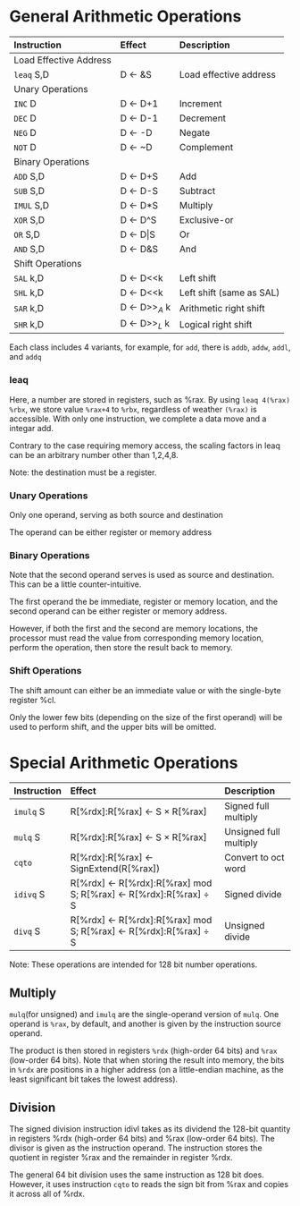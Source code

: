 # General Arithmetic Operations
| Instruction | Effect           | Description            |
| :---------- | :--------------- | :--------------------- |
| Load Effective Address
| `leaq` S,D  | D $\leftarrow$ &S | Load effective address |
| Unary Operations    
| `INC` D     | D $\leftarrow$ D+1 | Increment              |
| `DEC` D     | D $\leftarrow$ D-1 | Decrement              |
| `NEG` D     | D $\leftarrow$ -D | Negate                 |
| `NOT` D     | D $\leftarrow$ ~D | Complement             |
| Binary Operations
| `ADD` S,D   | D $\leftarrow$ D+S | Add                    |
| `SUB` S,D   | D $\leftarrow$ D-S | Subtract               |
| `IMUL` S,D  | D $\leftarrow$ D*S | Multiply               |
| `XOR` S,D   | D $\leftarrow$ D^S | Exclusive-or           |
| `OR` S,D    | D $\leftarrow$ D\|S | Or                     |
| `AND` S,D   | D $\leftarrow$ D&S | And                    |
| Shift Operations
| `SAL` k,D   | D $\leftarrow$ D<<k | Left shift             |
| `SHL` k,D   | D $\leftarrow$ D<<k | Left shift (same as SAL) |
| `SAR` k,D   | D $\leftarrow$ D>>$_A$ k | Arithmetic right shift |
| `SHR` k,D   | D $\leftarrow$ D>>$_L$ k | Logical right shift    |

Each class includes 4 variants, for example, for `add`, there is `addb`, `addw`, `addl`, and
`addq`



### leaq
Here, a number are stored in registers, such as %rax. By using `leaq 4(%rax) %rbx`, we store value `%rax+4` to `%rbx`, regardless of weather `(%rax)` is accessible. With only one instruction, we complete a data move and a integar add.

Contrary to the case requiring memory access, the scaling factors in leaq can be an arbitrary number other than 1,2,4,8.

Note: the destination must be a register.

### Unary Operations  
Only one operand, serving as both source and destination

The operand can be either register or memory address

### Binary Operations
Note that the second operand serves is used as source and destination. This can be a little counter-intuitive.

The first operand the be immediate, register or memory location, and the second operand can be either register or memory address.

However, if both the first and the second are memory locations, the processor must read the value from corresponding memory location, perform the operation, then store the result back to memory.

### Shift Operations
The shift amount can either be an immediate value or with the single-byte register %cl.

Only the lower few bits (depending on the size of the first operand) will be used to perform shift, and the upper bits will be omitted.

# Special Arithmetic Operations
| Instruction | Effect                                   | Description           |
| :---------- | :--------------------------------------- | :-------------------- |
| `imulq` S   | R[%rdx]:R[%rax] $\leftarrow$ S $\times$ R[%rax] | Signed full multiply  |
| `mulq` S    | R[%rdx]:R[%rax] $\leftarrow$ S $\times$ R[%rax] | Unsigned full multiply |
| `cqto`      | R[%rdx]:R[%rax] $\leftarrow$ SignExtend(R[%rax]) | Convert to oct word   |
| `idivq` S   | R[%rdx] $\leftarrow$ R[%rdx]:R[%rax] mod S; R[%rax] $\leftarrow$ R[%rdx]:R[%rax] $\div$ S | Signed divide         |
| `divq` S    | R[%rdx] $\leftarrow$ R[%rdx]:R[%rax] mod S; R[%rax] $\leftarrow$ R[%rdx]:R[%rax] $\div$ S | Unsigned divide       |

Note: These operations are intended for 128 bit number operations.

## Multiply
`mulq`(for unsigned) and `imulq` are the single-operand version of `mulq`. One operand is `%rax`, by default, and another is given by the instruction source operand. 

The product is then stored in registers `%rdx` (high-order 64 bits) and `%rax` (low-order 64 bits). Note that when storing the result into memory, the bits in `%rdx` are positions in a higher address (on a little-endian machine, as the least significant bit takes the lowest address).

## Division
The signed division instruction idivl takes as its dividend the 128-bit quantity
in registers %rdx (high-order 64 bits) and %rax (low-order 64 bits). The divisor is
given as the instruction operand. The instruction stores the quotient in register
%rax and the remainder in register %rdx.

The general 64 bit division uses the same instruction as 128 bit does.
However, it uses instruction `cqto` to reads the sign bit from %rax and copies it across all of %rdx.

